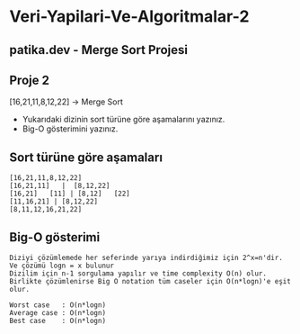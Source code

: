 # Veri-Yapilari-Ve-Algoritmalar-2
## patika.dev - Merge Sort Projesi

## Proje 2
[16,21,11,8,12,22] -> Merge Sort

- Yukarıdaki dizinin sort türüne göre aşamalarını yazınız.
- Big-O gösterimini yazınız.

## Sort türüne göre aşamaları
   ```
   [16,21,11,8,12,22]
[16,21,11]   |  [8,12,22]
[16,21]   [11] | [8,12]   [22]
[11,16,21] | [8,12,22]
[8,11,12,16,21,22]
```

## Big-O gösterimi
```
Diziyi çözümlemede her seferinde yarıya indirdiğimiz için 2^x=n'dir. Ve çözümü logn = x bulunur 
Dizilim için n-1 sorgulama yapılır ve time complexity O(n) olur.
Birlikte çözümlenirse Big O notation tüm caseler için O(n*logn)'e eşit olur.
```
```
Worst case   : O(n*logn)
Average case : O(n*logn)
Best case    : O(n*logn)
```    
